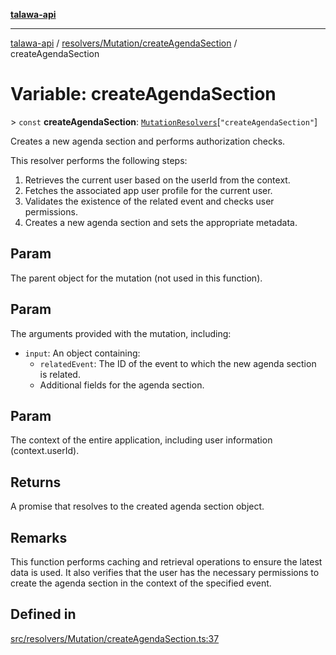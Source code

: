 [**talawa-api**](../../../../README.md)

***

[talawa-api](../../../../modules.md) / [resolvers/Mutation/createAgendaSection](../README.md) / createAgendaSection

# Variable: createAgendaSection

\> `const` **createAgendaSection**: [`MutationResolvers`](../../../../types/generatedGraphQLTypes/type-aliases/MutationResolvers.md)\[`"createAgendaSection"`\]

Creates a new agenda section and performs authorization checks.

This resolver performs the following steps:

1. Retrieves the current user based on the userId from the context.
2. Fetches the associated app user profile for the current user.
3. Validates the existence of the related event and checks user permissions.
4. Creates a new agenda section and sets the appropriate metadata.

## Param

The parent object for the mutation (not used in this function).

## Param

The arguments provided with the mutation, including:
  - `input`: An object containing:
    - `relatedEvent`: The ID of the event to which the new agenda section is related.
    - Additional fields for the agenda section.

## Param

The context of the entire application, including user information (context.userId).

## Returns

A promise that resolves to the created agenda section object.

## Remarks

This function performs caching and retrieval operations to ensure the latest data is used.
It also verifies that the user has the necessary permissions to create the agenda section in the context of the specified event.

## Defined in

[src/resolvers/Mutation/createAgendaSection.ts:37](https://github.com/PalisadoesFoundation/talawa-api/blob/6bd0fecc1032af2aa70d925c85724d9fec2350f9/src/resolvers/Mutation/createAgendaSection.ts#L37)
